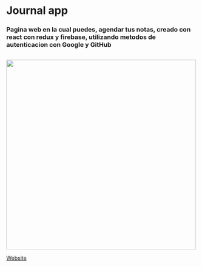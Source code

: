 # Journal app

### Pagina web en la cual puedes, agendar tus notas, creado con react con redux y firebase, utilizando metodos de autenticacion con Google y GitHub

<code>
<img width="500" src='https://res.cloudinary.com/devsing/image/upload/v1654288796/Portfolio/Web_capture_30-5-2022_143144_vigilant-lamport-eb0a1d.netlify.app_hpm3tz.jpg'/>
</code>




[Website](https://vigilant-lamport-eb0a1d.netlify.app/auth/login)
